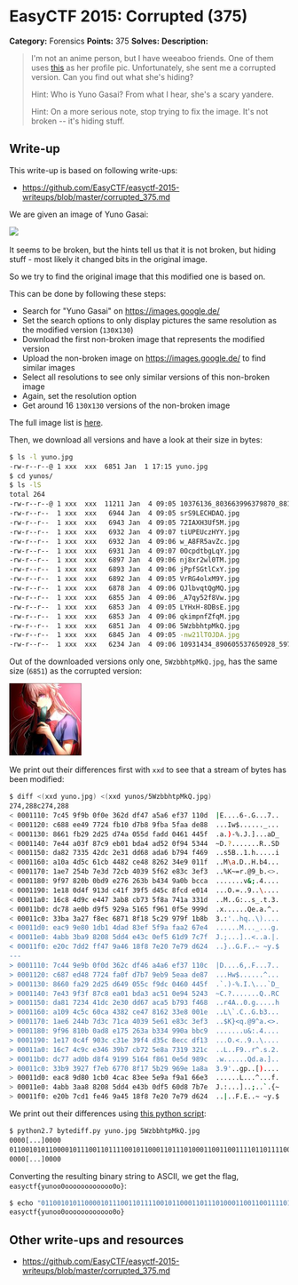 # EasyCTF 2015: Corrupted (375)

**Category:** Forensics
**Points:** 375
**Solves:** 
**Description:**

> I'm not an anime person, but I have weeaboo friends. One of them uses [this](https://github.com/EasyCTF/easyctf-2015-writeups/blob/master/files/yuno.jpg) as her profile pic. Unfortunately, she sent me a corrupted version. Can you find out what she's hiding?
> 
> 
> Hint: Who is Yuno Gasai? From what I hear, she's a scary yandere.
> 
> Hint: On a more serious note, stop trying to fix the image. It's not broken -- it's hiding stuff.

## Write-up

This write-up is based on following write-ups:

* <https://github.com/EasyCTF/easyctf-2015-writeups/blob/master/corrupted_375.md>

We are given an image of Yuno Gasai:

![](https://github.com/EasyCTF/easyctf-2015-writeups/blob/master/files/yuno.jpg)

It seems to be broken, but the hints tell us that it is not broken, but hiding stuff - most likely it changed bits in the original image.

So we try to find the original image that this modified one is based on.

This can be done by following these steps:

* Search for "Yuno Gasai" on <https://images.google.de/>
* Set the search options to only display pictures the same resolution as the modified version (`130`x`130`)
* Download the first non-broken image that represents the modified version
* Upload the non-broken image on <https://images.google.de/> to find similar images
* Select all resolutions to see only similar versions of this non-broken image
* Again, set the resolution option
* Get around 16 `130`x`130` versions of the non-broken image

The full image list is [here](yuno.list).

Then, we download all versions and have a look at their size in bytes:

```bash
$ ls -l yuno.jpg 
-rw-r--r--@ 1 xxx  xxx  6851 Jan  1 17:15 yuno.jpg
$ cd yunos/
$ ls -lS
total 264
-rw-r--r--@ 1 xxx  xxx  11211 Jan  4 09:05 10376136_803663996379870_881095011285469366_n.jpg
-rw-r--r--  1 xxx  xxx   6944 Jan  4 09:05 srS9LECHDAQ.jpg
-rw-r--r--  1 xxx  xxx   6943 Jan  4 09:05 72IAXH3Uf5M.jpg
-rw-r--r--  1 xxx  xxx   6932 Jan  4 09:07 tiUPEUczHYY.jpg
-rw-r--r--  1 xxx  xxx   6932 Jan  4 09:06 w_A8FR5avZc.jpg
-rw-r--r--  1 xxx  xxx   6931 Jan  4 09:07 0OcpdtbgLqY.jpg
-rw-r--r--  1 xxx  xxx   6897 Jan  4 09:06 nj8xr2wl0TM.jpg
-rw-r--r--  1 xxx  xxx   6893 Jan  4 09:06 jPpfSGtlCxY.jpg
-rw-r--r--  1 xxx  xxx   6892 Jan  4 09:05 VrRG4olxM9Y.jpg
-rw-r--r--  1 xxx  xxx   6878 Jan  4 09:06 QJlbvqtQgMQ.jpg
-rw-r--r--  1 xxx  xxx   6855 Jan  4 09:06 _A7qy52f8Vw.jpg
-rw-r--r--  1 xxx  xxx   6853 Jan  4 09:05 LYHxH-8DBsE.jpg
-rw-r--r--  1 xxx  xxx   6853 Jan  4 09:06 qkimpnfZfqM.jpg
-rw-r--r--  1 xxx  xxx   6851 Jan  4 09:06 5WzbbhtpMkQ.jpg
-rw-r--r--  1 xxx  xxx   6845 Jan  4 09:05 -nw21lTOJDA.jpg
-rw-r--r--  1 xxx  xxx   6234 Jan  4 09:06 10931434_890605537650928_5977686544027780096_n.jpg
```

Out of the downloaded versions only one, `5WzbbhtpMkQ.jpg`, has the same size (`6851`) as the corrupted version:

![](./5WzbbhtpMkQ.jpg)

We print out their differences first with `xxd` to see that a stream of bytes has been modified:

```bash
$ diff <(xxd yuno.jpg) <(xxd yunos/5WzbbhtpMkQ.jpg)
274,288c274,288
< 0001110: 7c45 9f9b 0f0e 362d df47 a5a6 ef37 110d  |E....6-.G...7..
< 0001120: c688 ee49 7724 fb10 d7b8 9fba 5faa de88  ...Iw$......_...
< 0001130: 8661 fb29 2d25 d74a 055d fadd 0461 445f  .a.)-%.J.]...aD_
< 0001140: 7e44 a03f 87c9 eb01 bda4 ad52 0f94 5344  ~D.?.......R..SD
< 0001150: da82 7335 42dc 2e31 dd68 ada6 b794 f469  ..s5B..1.h.....i
< 0001160: a10a 4d5c 61cb 4482 ce48 8262 34e9 011f  ..M\a.D..H.b4...
< 0001170: 1ae7 254b 7e3d 72cb 4039 5f62 e83c 3ef3  ..%K~=r.@9_b.<>.
< 0001180: 9f97 820b 0bd9 e276 263b b434 9a0b bcca  .......v&;.4....
< 0001190: 1e18 0d4f 913d c41f 39f5 d45c 8fcd e014  ...O.=..9..\....
< 00011a0: 16c8 4d9c e447 3ab8 cb73 5f8a 741a 331d  ..M..G:..s_.t.3.
< 00011b0: dc78 ae0b d9f5 929a 5165 f961 0f5e 999d  .x......Qe.a.^..
< 00011c0: 33ba 3a27 f8ec 6871 8f18 5c29 979f 1b8b  3.:'..hq..\)....
< 00011d0: eac9 9e80 1db1 4dad 83ef 5f9a faa2 67e4  ......M..._...g.
< 00011e0: 4abb 3ba9 8208 5dd4 e43c 0ef5 61d9 7c7f  J.;...]..<..a.|.
< 00011f0: e20c 7dd2 ff47 9a46 18f8 7e20 7e79 d624  ..}..G.F..~ ~y.$
---
> 0001110: 7c44 9e9b 0f0d 362c df46 a4a6 ef37 110c  |D....6,.F...7..
> 0001120: c687 ed48 7724 fa0f d7b7 9eb9 5eaa de87  ...Hw$......^...
> 0001130: 8660 fa29 2d25 d649 055c f9dc 0460 445f  .`.)-%.I.\...`D_
> 0001140: 7e43 9f3f 87c8 ea01 bda3 ac51 0e94 5243  ~C.?.......Q..RC
> 0001150: da81 7234 41dc 2e30 dd67 aca5 b793 f468  ..r4A..0.g.....h
> 0001160: a109 4c5c 60ca 4382 ce47 8162 33e8 001e  ..L\`.C..G.b3...
> 0001170: 1ae6 244b 7d3c 71ca 4039 5e61 e83c 3ef3  ..$K}<q.@9^a.<>.
> 0001180: 9f96 810b 0ad8 e175 263a b334 990a bbc9  .......u&:.4....
> 0001190: 1e17 0c4f 903c c31e 39f4 d35c 8ecc df13  ...O.<..9..\....
> 00011a0: 16c7 4c9c e346 39b7 cb72 5e8a 7319 321c  ..L..F9..r^.s.2.
> 00011b0: dc77 ad0b d8f4 9199 5164 f861 0e5d 989c  .w......Qd.a.]..
> 00011c0: 33b9 3927 f7eb 6770 8f17 5b29 969e 1a8a  3.9'..gp..[)....
> 00011d0: eac8 9d80 1cb0 4cac 83ee 5e9a f9a1 66e3  ......L...^...f.
> 00011e0: 4abb 3aa8 8208 5dd4 e43b 0df5 60d8 7b7e  J.:...]..;..`.{~
> 00011f0: e20b 7cd1 fe46 9a45 18f8 7e20 7e79 d624  ..|..F.E..~ ~y.$
```

We print out their differences using [this python script](bytediff.py):

```bash
$ python2.7 bytediff.py yuno.jpg 5WzbbhtpMkQ.jpg 
0000[...]0000
0110010101100001011100110111100101100011011101000110011001111011011110010111010101101110011011110110111100110000011011110110111101101111011011110110111101101111011011110110111101101111011011110110111101101111001100000110111101111101
0000[...]0000
```

Converting the resulting binary string to ASCII, we get the flag, `easyctf{yunoo0oooooooooooo0o}`:

```bash
$ echo "0110010101100001011100110111100101100011011101000110011001111011011110010111010101101110011011110110111100110000011011110110111101101111011011110110111101101111011011110110111101101111011011110110111101101111001100000110111101111101" | perl -lpe '$_=pack"B*",$_'
easyctf{yunoo0oooooooooooo0o}
```

## Other write-ups and resources

* <https://github.com/EasyCTF/easyctf-2015-writeups/blob/master/corrupted_375.md>
